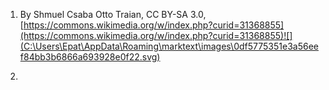 1. By Shmuel Csaba Otto Traian, CC BY-SA 3.0, [https://commons.wikimedia.org/w/index.php?curid=31368855](https://commons.wikimedia.org/w/index.php?curid=31368855)![](C:\Users\Epat\AppData\Roaming\marktext\images\0df5775351e3a56eef84bb3b6866a693928e0f22.svg)




2. 
